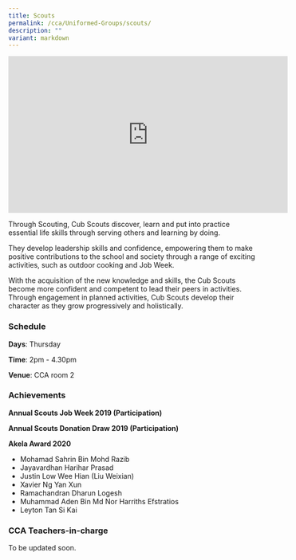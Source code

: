 ```yaml
---
title: Scouts
permalink: /cca/Uniformed-Groups/scouts/
description: ""
variant: markdown
---
```

<center><iframe width="560" height="315" src="https://www.youtube.com/embed/HDblGqQjZyM" title="Scouts" frameborder="0" allow="accelerometer; autoplay; clipboard-write; encrypted-media; gyroscope; picture-in-picture" allowfullscreen=""></iframe></center>

Through Scouting, Cub Scouts discover, learn and put into practice essential life skills through serving others and learning by doing.

They develop leadership skills and confidence, empowering them to make positive contributions to the school and society through a range of exciting activities, such as outdoor cooking and Job Week.

With the acquisition of the new knowledge and skills, the Cub Scouts become more confident and competent to lead their peers in activities. Through engagement in planned activities, Cub Scouts develop their character as they grow progressively and holistically.

  

### Schedule
**Days**: Thursday

**Time**: 2pm - 4.30pm

**Venue**: CCA room 2

  

### Achievements

**Annual Scouts Job Week 2019 (Participation)**

**Annual Scouts Donation Draw 2019 (Participation)**

**Akela Award 2020**
*   Mohamad Sahrin Bin Mohd Razib
*   Jayavardhan Harihar Prasad
*   Justin Low Wee Hian (Liu Weixian)
*   Xavier Ng Yan Xun
*   Ramachandran Dharun Logesh
*   Muhammad Aden Bin Md Nor Harriths Efstratios
*   Leyton Tan Si Kai

  

### CCA Teachers-in-charge

To be updated soon.